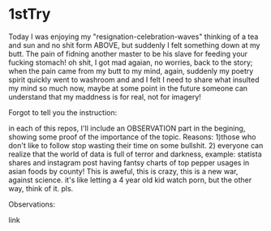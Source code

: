 # 1stTry

Today I was enjoying my "resignation-celebration-waves" thinking of a tea and sun and no shit form ABOVE, but suddenly I felt something down at my butt. The pain of fidning another master to be his slave for feeding your fucking stomach! oh shit, I got mad agaian, no worries, back to the story;
when the pain came from my butt to my mind, again, suddenly my poetry spirit quickly went to washroom and and I felt I need to share what insulted my mind so much now, maybe at some point in the future someone can understand that my maddness is for real, not for imagery!

Forgot to tell you the instruction:

in each of this repos, I'll include an OBSERVATION part in the begining, showing some proof of the importance of the topic. Reasons: 1)those who don't like to follow stop wasting their time on some bullshit. 2) everyone can realize that the world of data is full of terror and darkness, example: statista shares and instagram post having fantsy charts of top pepper usages in asian foods by county! This is aweful, this is crazy, this is a new war, against science. it's like letting a 4 year old kid watch porn, but the other way, think of it. pls.

Observations:

link
